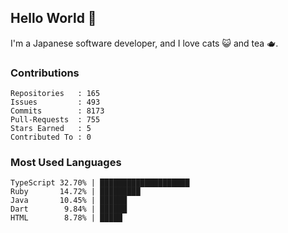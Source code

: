 ## Hello World 👋

I'm a Japanese software developer, and I love cats 😺 and tea 🫖.

### Contributions

    Repositories   : 165
    Issues         : 493
    Commits        : 8173
    Pull-Requests  : 755
    Stars Earned   : 5
    Contributed To : 0

### Most Used Languages

    TypeScript 32.70% | ████████████████████
    Ruby       14.72% | █████████
    Java       10.45% | ██████
    Dart        9.84% | ██████
    HTML        8.78% | █████
